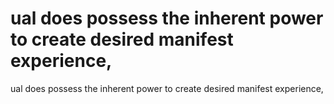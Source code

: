 # ual does possess the inherent power to create desired manifest experience,

ual does possess the inherent power to create desired manifest experience,